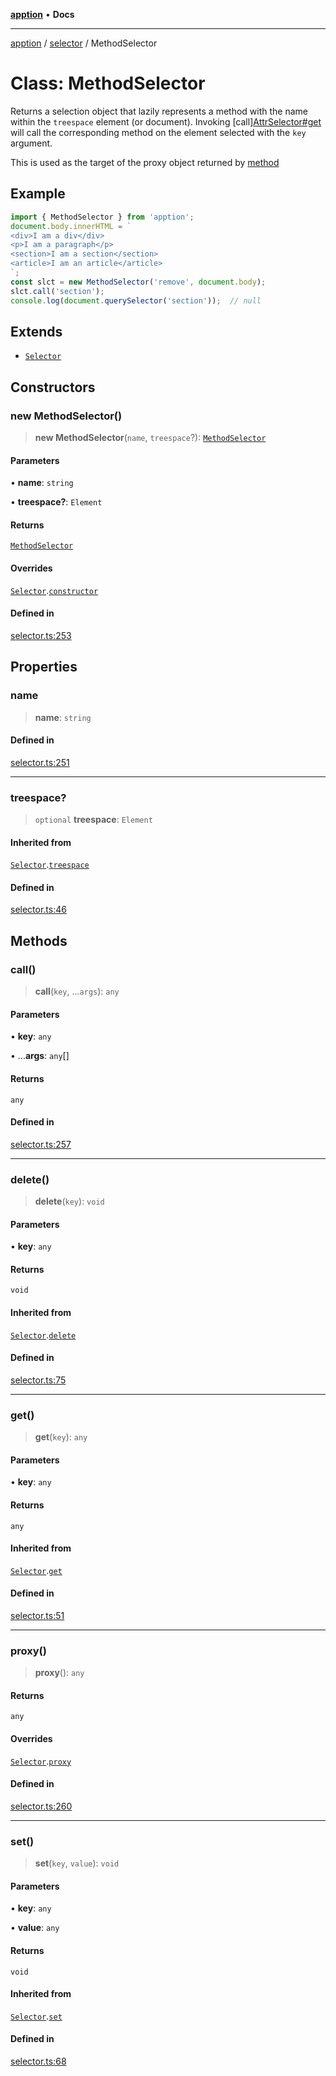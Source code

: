 [**apption**](../../README.md) • **Docs**

***

[apption](../../modules.md) / [selector](../README.md) / MethodSelector

# Class: MethodSelector

Returns a selection object that lazily represents a method with the name within the `treespace` element (or document).
Invoking [call][AttrSelector#get](AttrSelector.md#get) will call the corresponding method on the 
element selected with the `key` argument.

This is used as the target of the proxy object returned by [method](../functions/method.md)

## Example

```ts
import { MethodSelector } from 'apption';
document.body.innerHTML = `
<div>I am a div</div>
<p>I am a paragraph</p>
<section>I am a section</section>
<article>I am an article</article>
`;
const slct = new MethodSelector('remove', document.body);
slct.call('section');
console.log(document.querySelector('section'));  // null
```

## Extends

- [`Selector`](Selector.md)

## Constructors

### new MethodSelector()

> **new MethodSelector**(`name`, `treespace`?): [`MethodSelector`](MethodSelector.md)

#### Parameters

• **name**: `string`

• **treespace?**: `Element`

#### Returns

[`MethodSelector`](MethodSelector.md)

#### Overrides

[`Selector`](Selector.md).[`constructor`](Selector.md#constructors)

#### Defined in

[selector.ts:253](https://github.com/mksunny1/apption/blob/528ebd3a42ce7da6886ac83411e2c2063969821c/src/selector.ts#L253)

## Properties

### name

> **name**: `string`

#### Defined in

[selector.ts:251](https://github.com/mksunny1/apption/blob/528ebd3a42ce7da6886ac83411e2c2063969821c/src/selector.ts#L251)

***

### treespace?

> `optional` **treespace**: `Element`

#### Inherited from

[`Selector`](Selector.md).[`treespace`](Selector.md#treespace)

#### Defined in

[selector.ts:46](https://github.com/mksunny1/apption/blob/528ebd3a42ce7da6886ac83411e2c2063969821c/src/selector.ts#L46)

## Methods

### call()

> **call**(`key`, ...`args`): `any`

#### Parameters

• **key**: `any`

• ...**args**: `any`[]

#### Returns

`any`

#### Defined in

[selector.ts:257](https://github.com/mksunny1/apption/blob/528ebd3a42ce7da6886ac83411e2c2063969821c/src/selector.ts#L257)

***

### delete()

> **delete**(`key`): `void`

#### Parameters

• **key**: `any`

#### Returns

`void`

#### Inherited from

[`Selector`](Selector.md).[`delete`](Selector.md#delete)

#### Defined in

[selector.ts:75](https://github.com/mksunny1/apption/blob/528ebd3a42ce7da6886ac83411e2c2063969821c/src/selector.ts#L75)

***

### get()

> **get**(`key`): `any`

#### Parameters

• **key**: `any`

#### Returns

`any`

#### Inherited from

[`Selector`](Selector.md).[`get`](Selector.md#get)

#### Defined in

[selector.ts:51](https://github.com/mksunny1/apption/blob/528ebd3a42ce7da6886ac83411e2c2063969821c/src/selector.ts#L51)

***

### proxy()

> **proxy**(): `any`

#### Returns

`any`

#### Overrides

[`Selector`](Selector.md).[`proxy`](Selector.md#proxy)

#### Defined in

[selector.ts:260](https://github.com/mksunny1/apption/blob/528ebd3a42ce7da6886ac83411e2c2063969821c/src/selector.ts#L260)

***

### set()

> **set**(`key`, `value`): `void`

#### Parameters

• **key**: `any`

• **value**: `any`

#### Returns

`void`

#### Inherited from

[`Selector`](Selector.md).[`set`](Selector.md#set)

#### Defined in

[selector.ts:68](https://github.com/mksunny1/apption/blob/528ebd3a42ce7da6886ac83411e2c2063969821c/src/selector.ts#L68)
